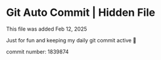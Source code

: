 # Git Auto Commit | Hidden File

This file was added Feb 12, 2025

Just for fun and keeping my daily git commit active 🤪

commit number: 1839874
